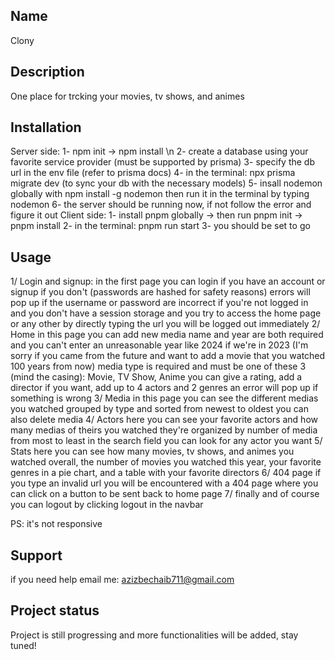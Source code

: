 ## Name
Clony

## Description
One place for trcking your movies, tv shows, and animes

## Installation
Server side:
1- npm init -> npm install \n
2- create a database using your favorite service provider (must be supported by prisma)
3- specify the db url in the env file (refer to prisma docs)
4- in the terminal: npx prisma migrate dev (to sync your db with the necessary models)
5- insall nodemon globally with npm install -g nodemon then run it in the terminal by typing nodemon
6- the server should be running now, if not follow the error and figure it out
Client side:
1- install pnpm globally -> then run pnpm init -> pnpm install
2- in the terminal: pnpm run start
3- you should be set to go

## Usage
1/ Login and signup:
in the first page you can login if you have an account or signup if you don't (passwords are hashed for safety reasons)
errors will pop up if the username or password are incorrect
if you're not logged in and you don't have a session storage and you try to access the home page or any other by directly typing the url you will be logged out immediately
2/ Home
in this page you can add new media
name and year are both required and you can't enter an unreasonable year like 2024 if we're in 2023 (I'm sorry if you came from the future and want to add a movie that you watched 100 years from now)
media type is required and must be one of these 3 (mind the casing): Movie, TV Show, Anime
you can give a rating, add a director if you want, add up to 4 actors and 2 genres
an error will pop up if something is wrong
3/ Media
in this page you can see the different medias you watched grouped by type and sorted from newest to oldest
you can also delete media
4/ Actors
here you can see your favorite actors and how many medias of theirs you watched
they're organized by number of media from most to least
in the search field you can look for any actor you want
5/ Stats
here you can see how many movies, tv shows, and animes you watched overall, the number of movies you watched this year, your favorite genres in a pie chart, and a table with your favorite directors
6/ 404 page
if you type an invalid url you will be encountered with a 404 page where you can click on a button to be sent back to home page
7/ finally and of course you can logout by clicking logout in the navbar

PS: it's not responsive

## Support
if you need help email me: azizbechaib711@gmail.com

## Project status
Project is still progressing and more functionalities will be added, stay tuned!
